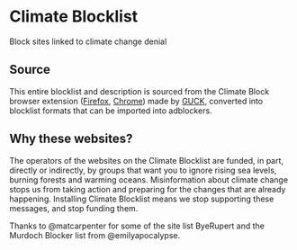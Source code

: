 # Climate Blocklist
Block sites linked to climate change denial

## Source
This entire blocklist and description is sourced from the Climate Block browser extension ([Firefox](https://addons.mozilla.org/en-US/firefox/addon/climateblock "Climate Block"), [Chrome](https://chrome.google.com/webstore/detail/climate-block/jifgeeihppamghkhgfmedepgigmhfkgd "Climate Block")) made by [GUCK](https://www.climatefive.com "Climate Five"), converted into blocklist formats that can be imported into adblockers.

## Why these websites?
The operators of the websites on the Climate Blocklist are funded, in part, directly or indirectly, by groups that want you to ignore rising sea levels, burning forests and warming oceans. Misinformation about climate change stops us from taking action and preparing for the changes that are already happening. Installing Climate Blocklist means we stop supporting these messages, and stop funding them.

Thanks to @matcarpenter for some of the site list ByeRupert and the Murdoch Blocker list from @emilyapocalypse.
